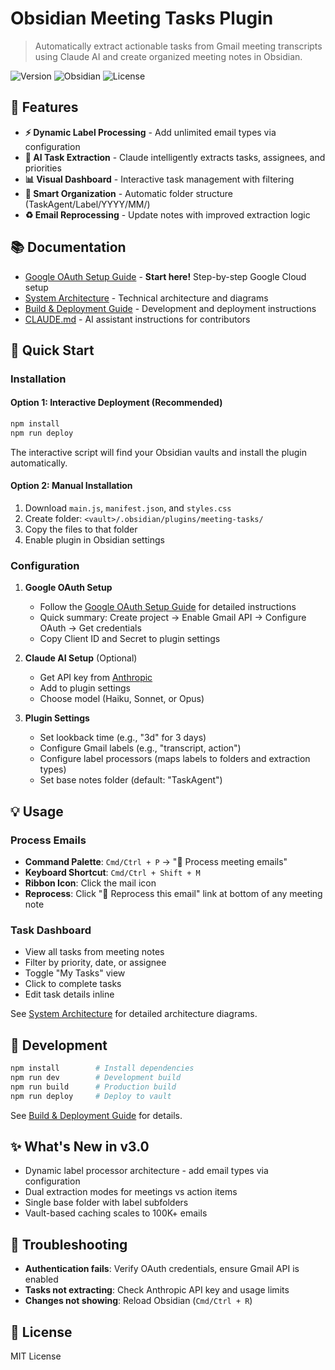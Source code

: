 # Obsidian Meeting Tasks Plugin

> Automatically extract actionable tasks from Gmail meeting transcripts using Claude AI and create organized meeting notes in Obsidian.

![Version](https://img.shields.io/badge/version-3.0.0-blue)
![Obsidian](https://img.shields.io/badge/Obsidian-v0.15.0+-purple)
![License](https://img.shields.io/badge/license-MIT-green)

## 🌟 Features

- **⚡ Dynamic Label Processing** - Add unlimited email types via configuration
- **🤖 AI Task Extraction** - Claude intelligently extracts tasks, assignees, and priorities
- **📊 Visual Dashboard** - Interactive task management with filtering
- **📁 Smart Organization** - Automatic folder structure (TaskAgent/Label/YYYY/MM/)
- **♻️ Email Reprocessing** - Update notes with improved extraction logic

## 📚 Documentation

- [Google OAuth Setup Guide](./docs/google-oauth-setup.md) - **Start here!** Step-by-step Google Cloud setup
- [System Architecture](./docs/system-architecture.md) - Technical architecture and diagrams
- [Build & Deployment Guide](./docs/BUILD_DEPLOYMENT.md) - Development and deployment instructions
- [CLAUDE.md](./CLAUDE.md) - AI assistant instructions for contributors

## 🚀 Quick Start

### Installation

#### Option 1: Interactive Deployment (Recommended)
```bash
npm install
npm run deploy
```
The interactive script will find your Obsidian vaults and install the plugin automatically.

#### Option 2: Manual Installation
1. Download `main.js`, `manifest.json`, and `styles.css`
2. Create folder: `<vault>/.obsidian/plugins/meeting-tasks/`
3. Copy the files to that folder
4. Enable plugin in Obsidian settings

### Configuration

1. **Google OAuth Setup**
   - Follow the [Google OAuth Setup Guide](./docs/google-oauth-setup.md) for detailed instructions
   - Quick summary: Create project → Enable Gmail API → Configure OAuth → Get credentials
   - Copy Client ID and Secret to plugin settings

2. **Claude AI Setup** (Optional)
   - Get API key from [Anthropic](https://console.anthropic.com/)
   - Add to plugin settings
   - Choose model (Haiku, Sonnet, or Opus)

3. **Plugin Settings**
   - Set lookback time (e.g., "3d" for 3 days)
   - Configure Gmail labels (e.g., "transcript, action")
   - Configure label processors (maps labels to folders and extraction types)
   - Set base notes folder (default: "TaskAgent")

## 💡 Usage

### Process Emails
- **Command Palette**: `Cmd/Ctrl + P` → "📧 Process meeting emails"
- **Keyboard Shortcut**: `Cmd/Ctrl + Shift + M`
- **Ribbon Icon**: Click the mail icon
- **Reprocess**: Click "🔄 Reprocess this email" link at bottom of any meeting note

### Task Dashboard
- View all tasks from meeting notes
- Filter by priority, date, or assignee
- Toggle "My Tasks" view
- Click to complete tasks
- Edit task details inline

See [System Architecture](./docs/system-architecture.md) for detailed architecture diagrams.

## 🔧 Development

```bash
npm install        # Install dependencies
npm run dev        # Development build
npm run build      # Production build
npm run deploy     # Deploy to vault
```

See [Build & Deployment Guide](./docs/BUILD_DEPLOYMENT.md) for details.

## ✨ What's New in v3.0

- Dynamic label processor architecture - add email types via configuration
- Dual extraction modes for meetings vs action items
- Single base folder with label subfolders
- Vault-based caching scales to 100K+ emails

## 🐛 Troubleshooting

- **Authentication fails**: Verify OAuth credentials, ensure Gmail API is enabled
- **Tasks not extracting**: Check Anthropic API key and usage limits
- **Changes not showing**: Reload Obsidian (`Cmd/Ctrl + R`)

## 📄 License

MIT License